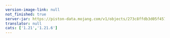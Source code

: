 ```yaml
---
version-image-link: null
not_finished: true
server-jar: https://piston-data.mojang.com/v1/objects/273c8ffdb3d05f4575376b43d8175716cab1a39f/server.jar
translator: null
cats: ['1.21','1.21.6']
---
```

